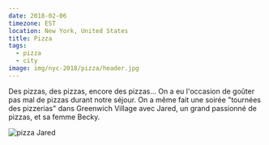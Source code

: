 ```yaml
---
date: 2018-02-06
timezone: EST
location: New York, United States
title: Pizza
tags:
  - pizza
  - city
image: img/nyc-2018/pizza/header.jpg
---
```

  
 Des pizzas, des pizzas, encore des pizzas... On a eu l'occasion de goûter pas mal de pizzas durant notre séjour. On a même fait une soirée "tournées des pizzerias" dans Greenwich Village avec Jared, un grand passionné de pizzas, et sa femme Becky.

![pizza Jared](img/nyc-2018/pizza/jared.jpg)


